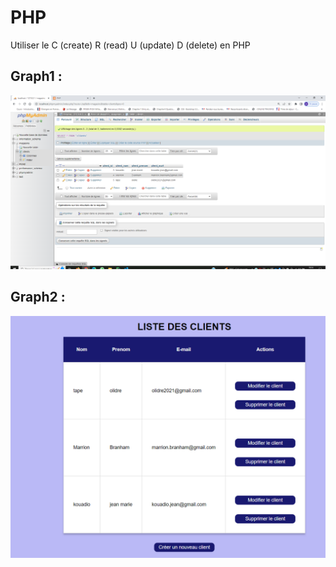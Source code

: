 # PHP
Utiliser le C (create) R (read) U (update) D (delete) en PHP

## Graph1 : 

![php_admi](php1.PNG)



## Graph2 :
![php_admi](php2.PNG)
